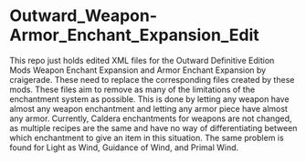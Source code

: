 # Outward_Weapon-Armor_Enchant_Expansion_Edit
This repo just holds edited XML files for the Outward Definitive Edition Mods Weapon Enchant Expansion and Armor Enchant Expansion by craigerade. These need to replace the corresponding files created by these mods.
These files aim to remove as many of the limitations of the enchantment system as possible. This is done by letting any weapon have almost any weapon enchantment and letting any armor piece have almost any armor.
Currently, Caldera enchantments for weapons are not changed, as multiple recipes are the same and have no way of differentiating between which enchantment to give an item in this situation. The same problem is found
for Light as Wind, Guidance of Wind, and Primal Wind.
